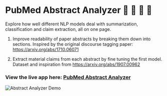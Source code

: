 # PubMed Abstract Analyzer 🍺 💊 📄 🔎

Explore how well different NLP models deal with summarization, classification and claim extraction, all on one page.

1. Improve readability of paper abstracts by breaking them down into sections. Inspired by the original discourse tagging paper: https://arxiv.org/abs/1710.06071

2. Extract material claims from each abstract by fine tuning the first model. Dataset and inspiration from https://arxiv.org/abs/1907.00962

### View the live app here: [PubMed Abstract Analyzer](http://tomwalczak.com/pubmed-abstract-analyzer/)

![Abstract Analyzer Demo](https://mldatatwk.s3.us-east-2.amazonaws.com/gifs/Animated+GIF-downsized_large.gif)
